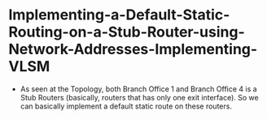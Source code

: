 # Implementing-a-Default-Static-Routing-on-a-Stub-Router-using-Network-Addresses-Implementing-VLSM
- As seen at the Topology, both Branch Office 1 and Branch Office 4 is a Stub Routers (basically, routers that has only one exit interface). So we can basically implement a default static route on these routers.
